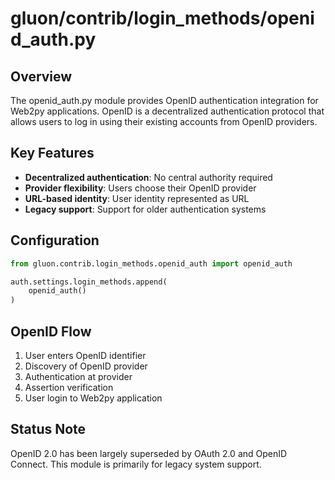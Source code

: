 # gluon/contrib/login_methods/openid_auth.py

## Overview

The openid_auth.py module provides OpenID authentication integration for Web2py applications. OpenID is a decentralized authentication protocol that allows users to log in using their existing accounts from OpenID providers.

## Key Features

- **Decentralized authentication**: No central authority required
- **Provider flexibility**: Users choose their OpenID provider
- **URL-based identity**: User identity represented as URL
- **Legacy support**: Support for older authentication systems

## Configuration

```python
from gluon.contrib.login_methods.openid_auth import openid_auth

auth.settings.login_methods.append(
    openid_auth()
)
```

## OpenID Flow

1. User enters OpenID identifier
2. Discovery of OpenID provider
3. Authentication at provider
4. Assertion verification
5. User login to Web2py application

## Status Note

OpenID 2.0 has been largely superseded by OAuth 2.0 and OpenID Connect. This module is primarily for legacy system support.